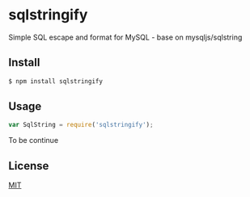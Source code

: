 # sqlstringify
Simple SQL escape and format for MySQL - base on mysqljs/sqlstring

## Install

```sh
$ npm install sqlstringify
```

## Usage

```js
var SqlString = require('sqlstringify');
```

To be continue

## License

[MIT](LICENSE)